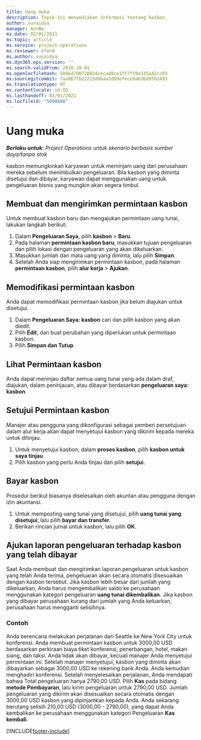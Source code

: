 ```yaml
---
title: Uang muka
description: Topik ini menyediakan informasi tentang kasbon.
author: suvaidya
manager: AnnBe
ms.date: 02/01/2021
ms.topic: article
ms.service: project-operations
ms.reviewer: kfend
ms.author: suvaidya
ms.dyn365.ops.version: ''
ms.search.validFrom: 2020-10-01
ms.openlocfilehash: 58864790720824cecad8ce1ff7ff0a335a42cc03
ms.sourcegitcommit: 7aa0b7fb22213d8baa2d69efece9a636d9f62493
ms.translationtype: HT
ms.contentlocale: id-ID
ms.lasthandoff: 02/01/2021
ms.locfileid: "5098888"
---
```

# <a name="cash-advance"></a>Uang muka

_**Berlaku untuk:** Project Operations untuk skenario berbasis sumber daya/tanpa stok_

kasbon memungkinkan karyawan untuk meminjam uang dari perusahaan mereka sebelum menimbulkan pengeluaran. Bila kasbon yang diminta disetujui dan dibayar, karyawan dapat menggunakan uang untuk pengeluaran bisnis yang mungkin akan segera timbul. 

## <a name="create-and-submit-a-cash-advance-request"></a>Membuat dan mengirimkan permintaan kasbon
Untuk membuat kasbon baru dan mengajukan permintaan uang tunai, lakukan langkah berikut: 

1. Dalam **Pengeluaran Saya**, pilih **kasbon** > **Baru**. 
2. Pada halaman **permintaan kasbon baru**, masukkan tujuan pengeluaran dan pilih lokasi dengan pengeluaran yang akan dikeluarkan.
3. Masukkan jumlah dan mata uang yang diminta, lalu pilih **Simpan**. 
4. Setelah Anda siap mengirimkan permintaan kasbon, pada halaman **permintaan kasbon**, pilih **alur kerja** > **Ajukan**.

## <a name="modify-a-cash-advance-request"></a>Memodifikasi permintaan kasbon

Anda dapat memodifikasi permintaan kasbon jika belum diajukan untuk disetujui.

1. Dalam **Pengeluaran Saya: kasbon** cari dan pilih kasbon yang akan diedit.
2. Pilih **Edit**, dan buat perubahan yang diperlukan untuk permintaan kasbon. 
3. Pilih **Simpan dan Tutup**.


## <a name="view-cash-advance-requests"></a>Lihat Permintaan kasbon
Anda dapat meninjau daftar semua uang tunai yang ada dalam draf, diajukan, dalam peninjauan, atau dibayar berdasarkan **pengeluaran saya: kasbon**. 

## <a name="approve-cash-advance-requests"></a>Setujui Permintaan kasbon

Manajer atau pengguna yang dikonfigurasi sebagai pemberi persetujuan dalam alur kerja akan dapat menyetujui kasbon yang dikirim kepada mereka untuk ditinjau. 

1. Untuk menyetujui kasbon, dalam **proses kasbon**, pilih **kasbon untuk saya tinjau**.
2. Pilih kasbon yang perlu Anda tinjau dan pilih **setujui**.  

## <a name="pay-cash-advances"></a>Bayar kasbon 
Prosedur berikut biasanya diselesaikan oleh akuntan atau pengguna dengan izin akuntansi.

1. Untuk memposting uang tunai yang disetujui, pilih **uang tunai yang disetujui**, lalu pilih **bayar dan transfer**.  
2. Berikan rincian jurnal untuk kasbon, lalu pilih **OK**. 

## <a name="submit-an-expense-report-against-a-paid-cash-advance"></a>Ajukan laporan pengeluaran terhadap kasbon yang telah dibayar 

Saat Anda membuat dan mengirimkan laporan pengeluaran untuk kasbon yang telah Anda terima, pengeluaran akan secara otomatis disesuaikan dengan kasbon tersebut. Jika kasbon lebih besar dari jumlah yang dikeluarkan, Anda harus mengembalikan saldo ke perusahaan menggunakan kategori pengeluaran **uang tunai dikembalikan**. Jika kasbon yang dibayar perusahaan kurang dari jumlah yang Anda keluarkan, perusahaan harus mengganti selisihnya. 

### <a name="example"></a>Contoh
Anda berencana melakukan perjalanan dari Seattle ke New York City untuk konferensi. Anda membuat permintaan kasbon untuk 3000,00 USD berdasarkan perkiraan biaya tiket konferensi, penerbangan, hotel, makan siang, dan taksi. Anda tidak akan dibayar, kecuali manajer Anda menyetujui permintaan ini. Setelah manajer menyetujui, kasbon yang diminta akan dibayarkan sebagai 3000,00 USD ke rekening bank Anda. Anda kemudian menghadiri konferensi. Setelah menyelesaikan perjalanan, Anda mendapati bahwa Total pengeluaran hanya 2790,00 USD. Pilih **Kas** pada bidang **metode Pembayaran**, lalu kirim pengeluaran untuk 2790,00 USD. Jumlah pengeluaran yang dikirim akan disesuaikan secara otomatis dengan 3000,00 USD kasbon yang dipinjamkan kepada Anda. Anda sekarang berutang selisih 210,00 USD (3000,00 - 2790,00), yang dapat Anda kembalikan ke perusahaan menggunakan kategori Pengeluaran **Kas kembali**.



[!INCLUDE[footer-include](../includes/footer-banner.md)]